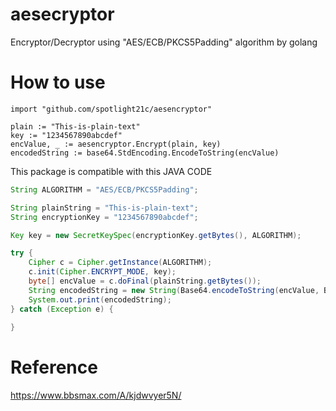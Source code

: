 # aesecryptor

Encryptor/Decryptor using "AES/ECB/PKCS5Padding" algorithm by golang

# How to use

```golang
import "github.com/spotlight21c/aesencryptor"

plain := "This-is-plain-text"
key := "1234567890abcdef"
encValue, _ := aesencryptor.Encrypt(plain, key)
encodedString := base64.StdEncoding.EncodeToString(encValue)
```

This package is compatible with this JAVA CODE

```java
String ALGORITHM = "AES/ECB/PKCS5Padding";

String plainString = "This-is-plain-text";
String encryptionKey = "1234567890abcdef";

Key key = new SecretKeySpec(encryptionKey.getBytes(), ALGORITHM);

try {
    Cipher c = Cipher.getInstance(ALGORITHM);
    c.init(Cipher.ENCRYPT_MODE, key);
    byte[] encValue = c.doFinal(plainString.getBytes());
    String encodedString = new String(Base64.encodeToString(encValue, Base64.DEFAULT));
    System.out.print(encodedString);
} catch (Exception e) {
    
}
```

# Reference

https://www.bbsmax.com/A/kjdwvyer5N/